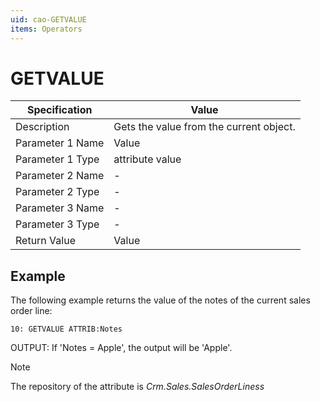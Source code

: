 ```yaml
---
uid: cao-GETVALUE
items: Operators
---
```


# GETVALUE 

| Specification         | Value                                                        |
| --------------------- | ------------------------------------------------------------ |
| Description           | Gets the value from the current object.          |
| Parameter 1 Name      | Value                                                        |
| Parameter 1 Type      | attribute value                                   |
| Parameter 2 Name      | -                                                            |
| Parameter 2 Type      | -                                                            |
| Parameter 3 Name      | -                                                            |
| Parameter 3 Type      | -                                                            |
| Return Value          | Value                                                         |

## Example

The following example returns the value of the notes of the current sales order line:
```
10: GETVALUE ATTRIB:Notes             
```
OUTPUT: If 'Notes = Apple', the output will be 'Apple'.

> [!NOTE]
> 
> The repository of the attribute is *Crm.Sales.SalesOrderLiness*


